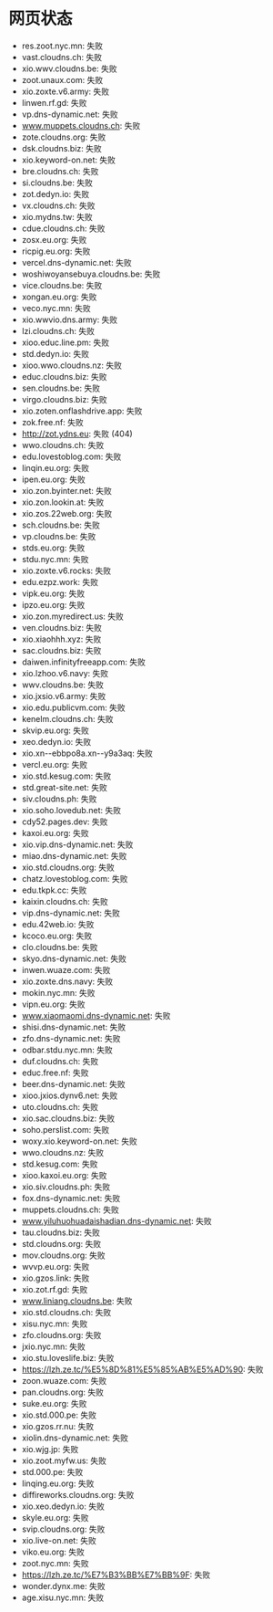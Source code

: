 # 网页状态
- res.zoot.nyc.mn: 失败
- vast.cloudns.ch: 失败
- xio.wwv.cloudns.be: 失败
- zoot.unaux.com: 失败
- xio.zoxte.v6.army: 失败
- linwen.rf.gd: 失败
- vp.dns-dynamic.net: 失败
- www.muppets.cloudns.ch: 失败
- zote.cloudns.org: 失败
- dsk.cloudns.biz: 失败
- xio.keyword-on.net: 失败
- bre.cloudns.ch: 失败
- si.cloudns.be: 失败
- zot.dedyn.io: 失败
- vx.cloudns.ch: 失败
- xio.mydns.tw: 失败
- cdue.cloudns.ch: 失败
- zosx.eu.org: 失败
- ricpig.eu.org: 失败
- vercel.dns-dynamic.net: 失败
- woshiwoyansebuya.cloudns.be: 失败
- vice.cloudns.be: 失败
- xongan.eu.org: 失败
- veco.nyc.mn: 失败
- xio.wwvio.dns.army: 失败
- lzi.cloudns.ch: 失败
- xioo.educ.line.pm: 失败
- std.dedyn.io: 失败
- xioo.wwo.cloudns.nz: 失败
- educ.cloudns.biz: 失败
- sen.cloudns.be: 失败
- virgo.cloudns.biz: 失败
- xio.zoten.onflashdrive.app: 失败
- zok.free.nf: 失败
- http://zot.ydns.eu: 失败 (404)
- wwo.cloudns.ch: 失败
- edu.lovestoblog.com: 失败
- linqin.eu.org: 失败
- ipen.eu.org: 失败
- xio.zon.byinter.net: 失败
- xio.zon.lookin.at: 失败
- xio.zos.22web.org: 失败
- sch.cloudns.be: 失败
- vp.cloudns.be: 失败
- stds.eu.org: 失败
- stdu.nyc.mn: 失败
- xio.zoxte.v6.rocks: 失败
- edu.ezpz.work: 失败
- vipk.eu.org: 失败
- ipzo.eu.org: 失败
- xio.zon.myredirect.us: 失败
- ven.cloudns.biz: 失败
- xio.xiaohhh.xyz: 失败
- sac.cloudns.biz: 失败
- daiwen.infinityfreeapp.com: 失败
- xio.lzhoo.v6.navy: 失败
- wwv.cloudns.be: 失败
- xio.jxsio.v6.army: 失败
- xio.edu.publicvm.com: 失败
- kenelm.cloudns.ch: 失败
- skvip.eu.org: 失败
- xeo.dedyn.io: 失败
- xio.xn--ebbpo8a.xn--y9a3aq: 失败
- vercl.eu.org: 失败
- xio.std.kesug.com: 失败
- std.great-site.net: 失败
- siv.cloudns.ph: 失败
- xio.soho.lovedub.net: 失败
- cdy52.pages.dev: 失败
- kaxoi.eu.org: 失败
- xio.vip.dns-dynamic.net: 失败
- miao.dns-dynamic.net: 失败
- xio.std.cloudns.org: 失败
- chatz.lovestoblog.com: 失败
- edu.tkpk.cc: 失败
- kaixin.cloudns.ch: 失败
- vip.dns-dynamic.net: 失败
- edu.42web.io: 失败
- kcoco.eu.org: 失败
- clo.cloudns.be: 失败
- skyo.dns-dynamic.net: 失败
- inwen.wuaze.com: 失败
- xio.zoxte.dns.navy: 失败
- mokin.nyc.mn: 失败
- vipn.eu.org: 失败
- www.xiaomaomi.dns-dynamic.net: 失败
- shisi.dns-dynamic.net: 失败
- zfo.dns-dynamic.net: 失败
- odbar.stdu.nyc.mn: 失败
- duf.cloudns.ch: 失败
- educ.free.nf: 失败
- beer.dns-dynamic.net: 失败
- xioo.jxios.dynv6.net: 失败
- uto.cloudns.ch: 失败
- xio.sac.cloudns.biz: 失败
- soho.perslist.com: 失败
- woxy.xio.keyword-on.net: 失败
- wwo.cloudns.nz: 失败
- std.kesug.com: 失败
- xioo.kaxoi.eu.org: 失败
- xio.siv.cloudns.ph: 失败
- fox.dns-dynamic.net: 失败
- muppets.cloudns.ch: 失败
- www.yiluhuohuadaishadian.dns-dynamic.net: 失败
- tau.cloudns.biz: 失败
- std.cloudns.org: 失败
- mov.cloudns.org: 失败
- wvvp.eu.org: 失败
- xio.gzos.link: 失败
- xio.zot.rf.gd: 失败
- www.liniang.cloudns.be: 失败
- xio.std.cloudns.ch: 失败
- xisu.nyc.mn: 失败
- zfo.cloudns.org: 失败
- jxio.nyc.mn: 失败
- xio.stu.loveslife.biz: 失败
- https://lzh.ze.tc/%E5%8D%81%E5%85%AB%E5%AD%90: 失败
- zoon.wuaze.com: 失败
- pan.cloudns.org: 失败
- suke.eu.org: 失败
- xio.std.000.pe: 失败
- xio.gzos.rr.nu: 失败
- xiolin.dns-dynamic.net: 失败
- xio.wjg.jp: 失败
- xio.zoot.myfw.us: 失败
- std.000.pe: 失败
- linqing.eu.org: 失败
- diffireworks.cloudns.org: 失败
- xio.xeo.dedyn.io: 失败
- skyle.eu.org: 失败
- svip.cloudns.org: 失败
- xio.live-on.net: 失败
- viko.eu.org: 失败
- zoot.nyc.mn: 失败
- https://lzh.ze.tc/%E7%B3%BB%E7%BB%9F: 失败
- wonder.dynx.me: 失败
- age.xisu.nyc.mn: 失败
